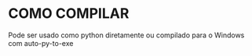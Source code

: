 # COMO COMPILAR
Pode ser usado como python diretamente ou compilado para o Windows com auto-py-to-exe
